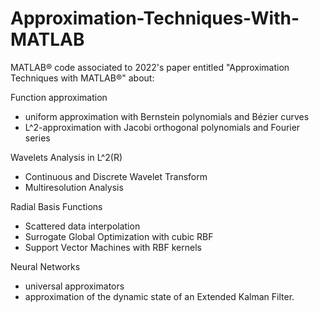 # Approximation-Techniques-With-MATLAB

MATLAB® code associated to 2022's paper entitled "Approximation Techniques with MATLAB®" about:

Function approximation
- uniform approximation with Bernstein polynomials and Bézier curves
- L^2-approximation with Jacobi orthogonal polynomials and Fourier series

Wavelets Analysis in L^2(R)
- Continuous and Discrete Wavelet Transform
- Multiresolution Analysis

Radial Basis Functions
- Scattered data interpolation
- Surrogate Global Optimization with cubic RBF
- Support Vector Machines with RBF kernels

Neural Networks
- universal approximators
- approximation of the dynamic state of an Extended Kalman Filter.
